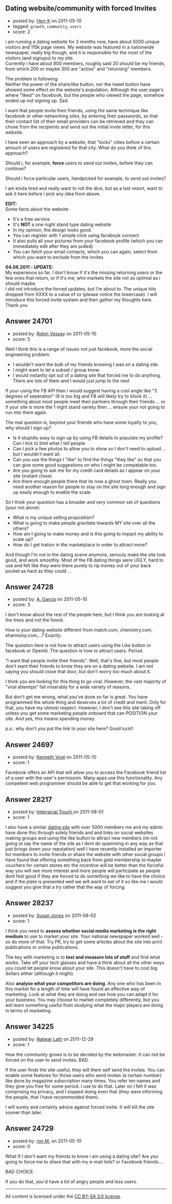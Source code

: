 ## Dating website/community with forced Invites

- posted by: [Herr K](https://stackexchange.com/users/-1/3855-herr-k) on 2011-05-10
- tagged: `growth`, `community`, `users`
- score: 2

i am running a dating website for 3 months now, have about 5000 unique visitors and 115k page views. My website was featured in a nationwide newspaper, really big though, and it is responsible for the most of the visitors (and signups) to my site.  
Currently i have about 800 members, roughly said 20 should be my friends, from which 200 or maybe 300 are "active" and "returning" members.  

The problem is following:  
Neither the power of the share/like button, nor the tweet button have showed some effect on the website's population. Although the user page's where "liked" on facebook, but the people who viewed the page, somehow ended up not signing up. Sad.  

I want that people invite their friends, using the same technique like facebook or other networking sites, by entering their passwords, so that their contact list of their email providers can be retrieved and they can chose from the recipients and send out the initial invite letter, for this website.  

I have seen an approach by a website, that "locks" cities before a certain amount of users are registered for that city. What do you think of this approach?  

Should i, for example, **force** users to send out invites, before they can continue?  

Should i force particular users, handpicked for example, to send out invites?  

I am kinda tired and really want to roll the dice, but as a last resort, want to ask it here before i pick any idea from above.  


**EDIT:**  
Some facts about the website:  

 - It's a free service
 - It's **NOT** a one night stand type dating website
 - In my opinion, the design looks good.
 - You can register with 1 simple click using facebook connect
 - It also pulls all your pictures from your facebook profile (which you can immediately edit after they are pulled)
 - You can fetch your email contacts, which you can again, select from which you want to exclude from the invites


**04.06.2011 - UPDATE:**  
My experience so far. I don't know if it's the missing returning users or the few ones that return, or if it's me, who markets the site not as optimal as i should maybe.  
I did not introduce the forced updates, but I'm about to. The unique hits dropped from XXXX to a value of xx (please notice the lowercase). I will introduce this forced invite system and then gather my thoughts here. Thank you




## Answer 24701

- posted by: [Robin Vessey](https://stackexchange.com/users/-1/984-robin-vessey) on 2011-05-10
- score: 5

Well I think this is a range of issues not just facebook, more the social engineering problem.

 - I wouldn't want the bulk of my friends knowing I was on a dating site.
 - I might want to let a subset / group know.
 - I would instantly opt out of a dating site that forced me to do anything. There are lots of them and I would just jump to the next

If your using the FB API then I would suggest having a cool angle like "3 degrees of seperation" (6 is too big and FB will likely try to block it) ... something about most people meet their partners through their friends ... or if your site is more the 1 night stand variety then ... ensure your not going to run into them again.

The real question is, beyond your friends who have some loyalty to you, why should I sign up?

 - Is it stupidly easy to sign up by using FB details to populate my profile? Can I tick to limit what I tell people
 - Can I pick a few photos to allow you to show so I don't need to upload ... but I wouldn't want all.
 - Can you use the things I "like" to find the things "they like" so that you can give some good suggestions on who I might be compatable too.
 - Are you going to ask me for my credit card details as I appear on your site (instant close).
 - Are there enough people there that its now a ghost town. Really you need another reason for people to stay on the site long enough and sign up easily enough to enable the scale.

So I think your question has a broader and very common set of questions (your not alone):
 
 - What is my unique selling proposition?
 - What is going to make people gravitate towards MY site over all the others?
 - How am I going to make money and is this going to impact my ability to scale up?
 - How do I get tration in the marketplace in order to attract more?

And though I'm not in the dating scene anymore, seriouly make the site look good, and work smoothly. Most of the FB dating things were UGLY, hard to use and felt like they were there purely to rip money out of your back pocket as hard as they could ... 


## Answer 24728

- posted by: [A. Garcia](https://stackexchange.com/users/-1/1659-a-garcia) on 2011-05-10
- score: 3

I don't know about the rest of the people here, but I think you are looking at the trees and not the forest. 

How is your dating website different from match.com, chemistry.com, eharmony.com,...? Exactly. 

The question here is not how to attract users using the Like button or facebook or OpenId. The question is how to attract users. Period. 

"I want that people invite their friends". Well, that's fine, but most people don't want their friends to know they are on a dating website. I am not saying you should close that door, but don't worry too much about it. 

I think you are looking for this thing to go viral. However, the vast majority of "viral attemtps" fail miserably for a wide variety of reasons. 

But don't get me wrong, what you've done so far is great. You have programmed the whole thing and deserves a lot of credit and merit. Only for that, you have my utmost respect. However, I don't see this site taking off unless you get some marketing people onboard that can POSITION your site. And yes, this means spending money. 

p.s.: why don't you put the link to your site here? Good luck!!





## Answer 24697

- posted by: [Kenneth Vogt](https://stackexchange.com/users/-1/6736-kenneth-vogt) on 2011-05-10
- score: 1

Facebook offers an API that will allow you to access the Facebook friend list of a user with the user's permission. Many apps use this functionality. Any competent web programmer should be able to get that working for you.


## Answer 28217

- posted by: [Interracial Touch ](https://stackexchange.com/users/-1/12378-interracial-touch) on 2011-08-01
- score: 1

<p>l also have a similar <a href="http://www.interracialtouch.com" rel="nofollow">dating site</a> with over 5000 members me and my admin have done this through solely friends and and links on social websites making groups and using the like button to attract new members (im not going ot say the name of the site as l dont do spamming in any way as that just brings down your reputation) well l have recently installed an importer for members to invite friends or share the website with other social groups l have found that offering something back from gold membership to maybe vouchers for certain stores etc the incentive will be better than the forceful way you will see more interest and more people will participate as people dont feel good if they are forced to do something we like to have the choice and if the plate is presented well  we will want to eat of it so like me l would suggest you give that a try rather that the way of forcing </p>



## Answer 28237

- posted by: [Susan Jones](https://stackexchange.com/users/-1/2737-susan-jones) on 2011-08-02
- score: 1

I think you need to **assess whether social media marketing is the right medium** to use to market your site. Your national newspaper worked well - so do more of that. Try PR, try to get some articles about the site into print publications or online publications.

The key with marketing is to **test and measure lots of stuff** and find what works. Take off your tech glasses and have a think about all the other ways you could let people know about your site. This doesn't have to cost big dollars either (although it might).

Also **analyse what your competitors are doing**. Any one who has been in this market for a length of time will have found an effective way of marketing. Look at what they are doing and see how you can adapt it for your business. You may choose to market completely differently, but you will learn something useful from studying what the major players are doing in terms of marketing.


## Answer 34225

- posted by: [Natwar Lath](https://stackexchange.com/users/-1/15181-natwar-lath) on 2011-12-29
- score: 1

How the community grows is to be decided by the webmaster. It can not be forced on the user to send invites. BAD.

If the user finds the site useful, they will them self send the invites. You can enable some features for those users who send invites (a certain number) like done by magazine subscription many times. You refer ten names and they give you free for some period. I use to do that. Later on I felt it was comprising my privacy, and I sopped doing even that (they were informing the people, that I have recommended them).

I will surely and certainly advice against forced invite. It will kill the site sooner than later.


## Answer 24729

- posted by: [ron M.](https://stackexchange.com/users/-1/2122-ron-m) on 2011-05-10
- score: 0

What If I don't want my friends to know i am using a dating site? Are you going to force me to share that with my e-mail lists? or Facebook friends....

 BAD CHOICE.

If you do that, you'd have a lot of angry people and less users.



---

All content is licensed under the [CC BY-SA 3.0 license](https://creativecommons.org/licenses/by-sa/3.0/).
